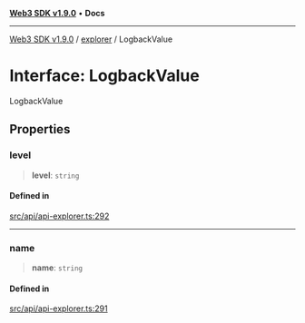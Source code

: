 [**Web3 SDK v1.9.0**](../../../README.md) • **Docs**

***

[Web3 SDK v1.9.0](../../../globals.md) / [explorer](../README.md) / LogbackValue

# Interface: LogbackValue

LogbackValue

## Properties

### level

> **level**: `string`

#### Defined in

[src/api/api-explorer.ts:292](https://github.com/Mystic-Nayy/alephium-web3/blob/ee41f5e0e7d7fb0b155fe62f05b2ac03772895ca/packages/web3/src/api/api-explorer.ts#L292)

***

### name

> **name**: `string`

#### Defined in

[src/api/api-explorer.ts:291](https://github.com/Mystic-Nayy/alephium-web3/blob/ee41f5e0e7d7fb0b155fe62f05b2ac03772895ca/packages/web3/src/api/api-explorer.ts#L291)
